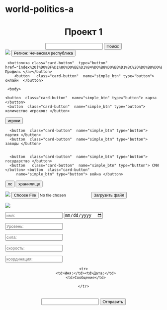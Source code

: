 # world-politics-a


<!doctype html>
<html> </html>
    <head>
 <meta charset="utf-8">
<meta name="viewport" content="width=device-widtch, initial-scale=1.0">
     <link rel="stylesheet" href="stale.css">
     <title> Основной сайт </title>

</head>
<div class="title"></div>
<center><h1  class="card-text">Проект 1</h1> <p></center>

 <center form action="handler.php">
    <input  type="search" >
      <input type="button" value="Поиск:"  ></center>
       <img class="card-photo" src="%D1%87%D0%B5%D1%87%D0%BD%D1%8F.png">

  <input type="button" class="b1"   name="simple_btn" value= "Регион: Чеченская республика">




     <button><a class="card-button"  type="button" href="index%20(%D0%BF%D1%80%D0%BE%D1%84%D0%B8%D0%BB%D1%8C%20%D0%B8%D0%B3%D1%80%D0%BE%D0%BA%D0%B0).html"> Профиль </a></button>
        <button   class="card-button"  name="simple_btn" type="button"> онлайн  </button>

     <body>

    <button  class="card-button"  name="simple_btn" type="button"> карта </button>
     <button  class="card-button"  name="simple_btn" type="button"> количество игроков: </button>
 <button  class="card-button"  name="simple_btn" type="button"> игроки </button>

      <button  class="card-button"  name="simple_btn" type="button"> партия </button>
      <button  class="card-button"  name="simple_btn" type="button"> заводы </button>


      <button  class="card-button"  name="simple_btn" type="button"> государство </button>
      <button   class="card-button"  name="simple_btn" type="button"> СМИ  </button> <button  class="card-button"
         name="simple_btn" type="button"> война </button>
 <button  class="card-button"
          name="simple_btn" type="button"> лс </button>
         <button   class="card-button"
            name="simple_btn" type="button"> хранилище </button>


<img src=../html/img/%D0%B1%D0%B5%D1%80%D0%B3%D0%BC%D0%B0%D0%BD.png >


<html></html>

<html>
 <input  type="file" id="fileupload" name="fileupload"/>
<button  onlick="uploadFile()"  id="upload-button" > Загрузить файл</button>
        <script src="main.js"></script>
         <p><img  class="simple-photo"  src=../html/%D1%80%D1%83%D1%81.png  type="button" > </p>
         <p> <input type="text" required maxlength="35" placeholder="имя:"> <input type="date"  min="2010" >
         <p>
<p></p> <input type="text" required maxlength="35" placeholder="Уровень:" >
           <p></p>
            <input type="text" required maxlength="35" placeholder="сила:" >
           <P></P> <input type="text" required maxlength="35" placeholder="скорость:" >
            <p></p><input type="text" required maxlength="35" placeholder="координация:" >

<center> <div id="chat">
  <table>
    <tr>

    <tr>
      <td>Имя:</td><td>Дата:</td>
      <td>Сообщение</td>

    </tr>
  </table>
</div>
<p>
  <input type="text" name="message" id="message" />
  <input type="button" value="Отправить" onclick="send()" />


</p>

</center>

</html>


